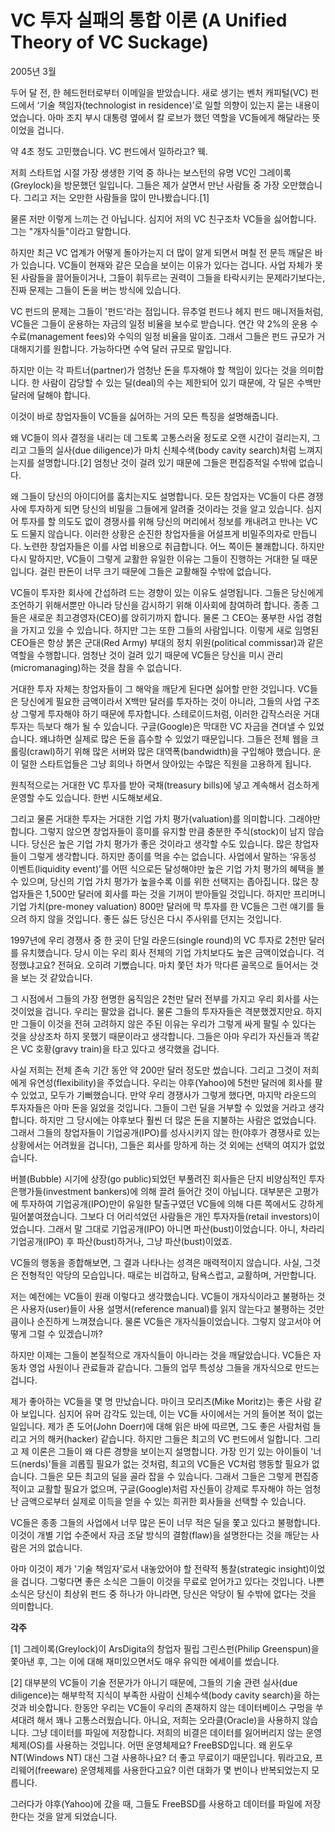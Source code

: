 # VC 투자 실패의 통합 이론 (A Unified Theory of VC Suckage)

2005년 3월

두어 달 전, 한 헤드헌터로부터 이메일을 받았습니다. 새로 생기는 벤처 캐피털(VC) 펀드에서 ‘기술 책임자(technologist in residence)’로 일할 의향이 있는지 묻는 내용이었습니다. 아마 조지 부시 대통령 옆에서 칼 로브가 했던 역할을 VC들에게 해달라는 뜻이었을 겁니다.

약 4초 정도 고민했습니다. VC 펀드에서 일하라고? 웩.

저희 스타트업 시절 가장 생생한 기억 중 하나는 보스턴의 유명 VC인 그레이록(Greylock)을 방문했던 일입니다. 그들은 제가 살면서 만난 사람들 중 가장 오만했습니다. 그리고 저는 오만한 사람들을 많이 만나봤습니다.[1]

물론 저만 이렇게 느끼는 건 아닙니다. 심지어 저의 VC 친구조차 VC들을 싫어합니다. 그는 "개자식들"이라고 말합니다.

하지만 최근 VC 업계가 어떻게 돌아가는지 더 많이 알게 되면서 며칠 전 문득 깨달은 바가 있습니다. VC들이 현재와 같은 모습을 보이는 이유가 있다는 겁니다. 사업 자체가 못된 사람들을 끌어들이거나, 그들이 휘두르는 권력이 그들을 타락시키는 문제라기보다는, 진짜 문제는 그들이 돈을 버는 방식에 있습니다.

VC 펀드의 문제는 그들이 '펀드'라는 점입니다. 뮤추얼 펀드나 헤지 펀드 매니저들처럼, VC들은 그들이 운용하는 자금의 일정 비율을 보수로 받습니다. 연간 약 2%의 운용 수수료(management fees)와 수익의 일정 비율을 말이죠. 그래서 그들은 펀드 규모가 거대해지기를 원합니다. 가능하다면 수억 달러 규모로 말입니다.

하지만 이는 각 파트너(partner)가 엄청난 돈을 투자해야 할 책임이 있다는 것을 의미합니다. 한 사람이 감당할 수 있는 딜(deal)의 수는 제한되어 있기 때문에, 각 딜은 수백만 달러에 달해야 합니다.

이것이 바로 창업자들이 VC들을 싫어하는 거의 모든 특징을 설명해줍니다.

왜 VC들이 의사 결정을 내리는 데 그토록 고통스러울 정도로 오랜 시간이 걸리는지, 그리고 그들의 실사(due diligence)가 마치 신체수색(body cavity search)처럼 느껴지는지를 설명합니다.[2] 엄청난 것이 걸려 있기 때문에 그들은 편집증적일 수밖에 없습니다.

왜 그들이 당신의 아이디어를 훔치는지도 설명합니다. 모든 창업자는 VC들이 다른 경쟁사에 투자하게 되면 당신의 비밀을 그들에게 알려줄 것이라는 것을 알고 있습니다. 심지어 투자를 할 의도도 없이 경쟁사를 위해 당신의 머리에서 정보를 캐내려고 만나는 VC도 드물지 않습니다. 이러한 상황은 순진한 창업자들을 어설프게 비밀주의자로 만듭니다. 노련한 창업자들은 이를 사업 비용으로 취급합니다. 어느 쪽이든 불쾌합니다. 하지만 다시 말하지만, VC들이 그렇게 교활한 유일한 이유는 그들이 진행하는 거대한 딜 때문입니다. 걸린 판돈이 너무 크기 때문에 그들은 교활해질 수밖에 없습니다.

VC들이 투자한 회사에 간섭하려 드는 경향이 있는 이유도 설명됩니다. 그들은 당신에게 조언하기 위해서뿐만 아니라 당신을 감시하기 위해 이사회에 참여하려 합니다. 종종 그들은 새로운 최고경영자(CEO)를 앉히기까지 합니다. 물론 그 CEO는 풍부한 사업 경험을 가지고 있을 수 있습니다. 하지만 그는 또한 그들의 사람입니다. 이렇게 새로 임명된 CEO들은 항상 붉은 군대(Red Army) 부대의 정치 위원(political commissar)과 같은 역할을 수행합니다. 엄청난 것이 걸려 있기 때문에 VC들은 당신을 미시 관리(micromanaging)하는 것을 참을 수 없습니다.

거대한 투자 자체는 창업자들이 그 해악을 깨닫게 된다면 싫어할 만한 것입니다. VC들은 당신에게 필요한 금액이라서 X백만 달러를 투자하는 것이 아니라, 그들의 사업 구조상 그렇게 투자해야 하기 때문에 투자합니다. 스테로이드처럼, 이러한 갑작스러운 거대 투자는 득보다 해가 될 수 있습니다. 구글(Google)은 막대한 VC 자금을 견뎌낼 수 있었습니다. 왜냐하면 실제로 많은 돈을 흡수할 수 있었기 때문입니다. 그들은 전체 웹을 크롤링(crawl)하기 위해 많은 서버와 많은 대역폭(bandwidth)을 구입해야 했습니다. 운이 덜한 스타트업들은 그냥 회의나 하면서 앉아있는 수많은 직원을 고용하게 됩니다.

원칙적으로는 거대한 VC 투자를 받아 국채(treasury bills)에 넣고 계속해서 검소하게 운영할 수도 있습니다. 한번 시도해보세요.

그리고 물론 거대한 투자는 거대한 기업 가치 평가(valuation)를 의미합니다. 그래야만 합니다. 그렇지 않으면 창업자들이 흥미를 유지할 만큼 충분한 주식(stock)이 남지 않습니다. 당신은 높은 기업 가치 평가가 좋은 것이라고 생각할 수도 있습니다. 많은 창업자들이 그렇게 생각합니다. 하지만 종이를 먹을 수는 없습니다. 사업에서 말하는 ‘유동성 이벤트(liquidity event)’를 어떤 식으로든 달성해야만 높은 기업 가치 평가의 혜택을 볼 수 있으며, 당신의 기업 가치 평가가 높을수록 이를 위한 선택지는 좁아집니다. 많은 창업자들은 1,500만 달러에 회사를 파는 것을 기꺼이 받아들일 것입니다. 하지만 프리머니 기업 가치(pre-money valuation) 800만 달러에 막 투자를 한 VC들은 그런 얘기를 들으려 하지 않을 것입니다. 좋든 싫든 당신은 다시 주사위를 던지는 것입니다.

1997년에 우리 경쟁사 중 한 곳이 단일 라운드(single round)의 VC 투자로 2천만 달러를 유치했습니다. 당시 이는 우리 회사 전체의 기업 가치보다도 높은 금액이었습니다. 걱정했냐고요? 전혀요. 오히려 기뻤습니다. 마치 쫓던 차가 막다른 골목으로 들어서는 것을 보는 것 같았습니다.

그 시점에서 그들의 가장 현명한 움직임은 2천만 달러 전부를 가지고 우리 회사를 사는 것이었을 겁니다. 우리는 팔았을 겁니다. 물론 그들의 투자자들은 격분했겠지만요. 하지만 그들이 이것을 전혀 고려하지 않은 주된 이유는 우리가 그렇게 싸게 팔릴 수 있다는 것을 상상조차 하지 못했기 때문이라고 생각합니다. 그들은 아마 우리가 자신들과 똑같은 VC 호황(gravy train)을 타고 있다고 생각했을 겁니다.

사실 저희는 전체 존속 기간 동안 약 200만 달러 정도만 썼습니다. 그리고 그것이 저희에게 유연성(flexibility)을 주었습니다. 우리는 야후(Yahoo)에 5천만 달러에 회사를 팔 수 있었고, 모두가 기뻐했습니다. 만약 우리 경쟁사가 그렇게 했다면, 마지막 라운드의 투자자들은 아마 돈을 잃었을 것입니다. 그들이 그런 딜을 거부할 수 있었을 거라고 생각합니다. 하지만 그 당시에는 야후보다 훨씬 더 많은 돈을 지불하는 사람은 없었습니다. 그래서 그들의 창업자들이 기업공개(IPO)를 성사시키지 않는 한(야후가 경쟁사로 있는 상황에서는 어려웠을 겁니다), 그들은 회사를 망하게 하는 것 외에는 선택의 여지가 없었습니다.

버블(Bubble) 시기에 상장(go public)되었던 부풀려진 회사들은 단지 비양심적인 투자은행가들(investment bankers)에 의해 끌려 들어간 것이 아닙니다. 대부분은 고평가에 투자하여 기업공개(IPO)만이 유일한 탈출구였던 VC들에 의해 다른 쪽에서도 강하게 밀어붙여졌습니다. 그보다 더 어리석었던 사람들은 개인 투자자들(retail investors)이었습니다. 그래서 말 그대로 기업공개(IPO) 아니면 파산(bust)이었습니다. 아니, 차라리 기업공개(IPO) 후 파산(bust)하거나, 그냥 파산(bust)이었죠.

VC들의 행동을 종합해보면, 그 결과 나타나는 성격은 매력적이지 않습니다. 사실, 그것은 전형적인 악당의 모습입니다. 때로는 비겁하고, 탐욕스럽고, 교활하며, 거만합니다.

저는 예전에는 VC들이 원래 이렇다고 생각했습니다. VC들이 개자식이라고 불평하는 것은 사용자(user)들이 사용 설명서(reference manual)를 읽지 않는다고 불평하는 것만큼이나 순진하게 느껴졌습니다. 물론 VC들은 개자식들이었습니다. 그렇지 않고서야 어떻게 그럴 수 있겠습니까?

하지만 이제는 그들이 본질적으로 개자식들이 아니라는 것을 깨달았습니다. VC들은 자동차 영업 사원이나 관료들과 같습니다. 그들의 업무 특성상 그들을 개자식으로 만드는 겁니다.

제가 좋아하는 VC들을 몇 명 만났습니다. 마이크 모리츠(Mike Moritz)는 좋은 사람 같아 보입니다. 심지어 유머 감각도 있는데, 이는 VC들 사이에서는 거의 들어본 적이 없는 일입니다. 제가 존 도어(John Doerr)에 대해 읽은 바에 따르면, 그도 좋은 사람처럼 들리고 거의 해커(hacker) 같습니다. 하지만 그들은 최고의 VC 펀드에서 일합니다. 그리고 제 이론은 그들이 왜 다른 경향을 보이는지 설명합니다. 가장 인기 있는 아이들이 '너드(nerds)'들을 괴롭힐 필요가 없는 것처럼, 최고의 VC들은 VC처럼 행동할 필요가 없습니다. 그들은 모든 최고의 딜을 골라 잡을 수 있습니다. 그래서 그들은 그렇게 편집증적이고 교활할 필요가 없으며, 구글(Google)처럼 자신들이 강제로 투자해야 하는 엄청난 금액으로부터 실제로 이득을 얻을 수 있는 희귀한 회사들을 선택할 수 있습니다.

VC들은 종종 그들의 사업에서 너무 많은 돈이 너무 적은 딜을 쫓고 있다고 불평합니다. 이것이 개별 기업 수준에서 자금 조달 방식의 결함(flaw)을 설명한다는 것을 깨닫는 사람은 거의 없습니다.

아마 이것이 제가 '기술 책임자'로서 내놓았어야 할 전략적 통찰(strategic insight)이었을 겁니다. 그렇다면 좋은 소식은 그들이 이것을 무료로 얻어가고 있다는 것입니다. 나쁜 소식은 당신이 최상위 펀드 중 하나가 아니라면, 당신은 악당이 될 수밖에 없다는 것을 의미합니다.

**각주**

[1] 그레이록(Greylock)이 ArsDigita의 창업자 필립 그린스펀(Philip Greenspun)을 쫓아낸 후, 그는 이에 대해 재미있으면서도 매우 유익한 에세이를 썼습니다.

[2] 대부분의 VC들이 기술 전문가가 아니기 때문에, 그들의 기술 관련 실사(due diligence)는 해부학적 지식이 부족한 사람이 신체수색(body cavity search)을 하는 것과 비슷합니다. 한동안 우리는 VC들이 우리의 존재하지 않는 데이터베이스 구멍을 쑤셔대려 해서 꽤나 고통스러웠습니다. 아니요, 저희는 오라클(Oracle)을 사용하지 않습니다. 그냥 데이터를 파일에 저장합니다. 저희의 비결은 데이터를 잃어버리지 않는 운영체제(OS)를 사용하는 것입니다. 어떤 운영체제요? FreeBSD입니다. 왜 윈도우 NT(Windows NT) 대신 그걸 사용하나요? 더 좋고 무료이기 때문입니다. 뭐라고요, 프리웨어(freeware) 운영체제를 사용한다고요? 이런 대화가 몇 번이나 반복되었는지 모릅니다.

그러다가 야후(Yahoo)에 갔을 때, 그들도 FreeBSD를 사용하고 데이터를 파일에 저장한다는 것을 알게 되었습니다.